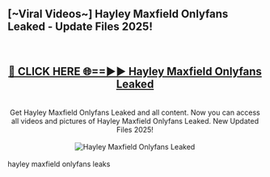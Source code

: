 <h2>[~Viral Videos~] Hayley Maxfield Onlyfans Leaked - Update Files 2025!</h2>
<br>
<div align="center">
<h2><a href="https://betterlinks.top/A2PfLJ" rel="nofollow">🔴 CLICK HERE 🌐==►► Hayley Maxfield Onlyfans Leaked</a></h2>
<br>
Get Hayley Maxfield Onlyfans Leaked and all content. Now you can access all videos and pictures of Hayley Maxfield Onlyfans Leaked. New Updated Files 2025!
<br>
<br>
<a href="https://betterlinks.top/A2PfLJ" rel="nofollow" data-target="animated-image.originalLink"><img src="https://i.ibb.co.com/WyWwxjT/player-gif2.gif" alt="Hayley Maxfield Onlyfans Leaked" style="max-width: 100%; display: inline-block;" data-target="animated-image.originalImage"></a>
</div>
<br>
hayley maxfield onlyfans leaks